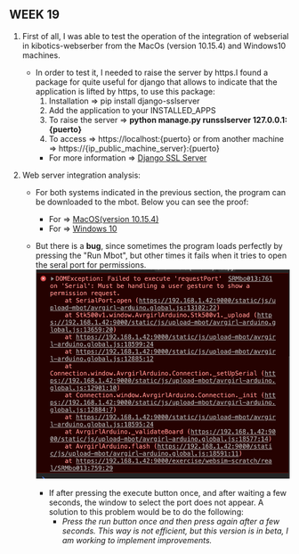 ## WEEK 19

1. First of all, I was able to test the operation of the integration of webserial in kibotics-webserber from the MacOs (version 10.15.4) and Windows10 machines. 
    - In order to test it, I needed to raise the server by https.I found a package for quite useful for django that allows to indicate that the application is lifted by https, to use this package:   
        1. Installation => pip install django-sslserver   
        2. Add the application to your INSTALLED_APPS   
        3. To raise the server => **python manage.py runsslserver 127.0.0.1:{puerto}**       
        4. To access => https://localhost:{puerto} or from another machine => https://{ip_public_machine_server}:{puerto}
        * For more information => [Django SSL Server](https://github.com/teddziuba/django-sslserver)   
        
    
2. Web server integration analysis:   
    - For both systems indicated in the previous section, the program can be downloaded to the mbot. Below you can see the proof:   
        * For => [MacOS(version 10.15.4)](https://youtu.be/-R_E3F8jVWE)   
        * For => [Windows 10](https://youtu.be/4Wq4kMRUeIc)
    
    - But there is a **bug**, since sometimes the program loads perfectly by pressing the "Run Mbot", but other times it fails when it tries to open the seral port for permissions.   
    ![Log Bug](https://raw.githubusercontent.com/dvalladaresv/TFG_David_Valladares/master/assets/week19/error_upload.png)   
        - If after pressing the execute button once, and after waiting a few seconds, the window to select the port does not appear. A solution to this problem would be to do the following:   
            - *Press the run button once and then press again after a few seconds. This way is not efficient, but this version is in beta, I am working to implement improvements.*   
    
        
    
